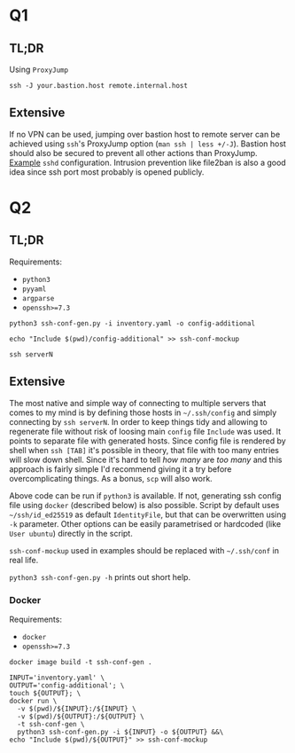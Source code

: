# Q1
## TL;DR

Using `ProxyJump`

```
ssh -J your.bastion.host remote.internal.host
```

## Extensive

If no VPN can be used, jumping over bastion host to remote server can be achieved using `ssh`'s ProxyJump option (`man ssh | less +/-J`). Bastion host should also be secured to prevent all other actions than ProxyJump. [Example](https://askubuntu.com/questions/48129/how-to-create-a-restricted-ssh-user-for-port-forwarding) `sshd` configuration. Intrusion prevention like file2ban is also a good idea since ssh port most probably is opened publicly.

# Q2
## TL;DR

Requirements:

* `python3`
* `pyyaml`
* `argparse`
* `openssh>=7.3`

```
python3 ssh-conf-gen.py -i inventory.yaml -o config-additional
```

```
echo "Include $(pwd)/config-additional" >> ssh-conf-mockup
```

```
ssh serverN
```

## Extensive

The most native and simple way of connecting to multiple servers that comes to my mind is by defining those hosts in `~/.ssh/config` and simply connecting by `ssh serverN`. In order to keep things tidy and allowing to regenerate file without risk of loosing main `config` file `Include` was used. It points to separate file with generated hosts. Since config file is rendered by shell when `ssh [TAB]` it's possible in theory, that file with too many entries will slow down shell. Since it's hard to tell *how many* are *too many* and this approach is fairly simple I'd recommend giving it a try before overcomplicating things. As a bonus, `scp` will also work.

Above code can be run if `python3` is available. If not, generating ssh config file using `docker` (described below) is also possible. Script by default uses `~/ssh/id_ed25519` as default `IdentityFile`, but that can be overwritten using `-k` parameter. Other options can be easily parametrised or hardcoded (like `User ubuntu`) directly in the script.

`ssh-conf-mockup` used in examples should be replaced with `~/.ssh/conf` in real life.

`python3 ssh-conf-gen.py -h` prints out short help.

### Docker
Requirements:

* `docker`
* `openssh>=7.3`

```
docker image build -t ssh-conf-gen .
```

```
INPUT='inventory.yaml' \
OUTPUT='config-additional'; \
touch ${OUTPUT}; \
docker run \
  -v $(pwd)/${INPUT}:/${INPUT} \
  -v $(pwd)/${OUTPUT}:/${OUTPUT} \
  -t ssh-conf-gen \
  python3 ssh-conf-gen.py -i ${INPUT} -o ${OUTPUT} &&\
echo "Include $(pwd)/${OUTPUT}" >> ssh-conf-mockup
```